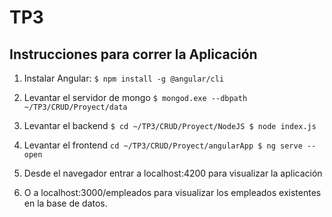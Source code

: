 # TP3

## Instrucciones para correr la Aplicación

1. Instalar Angular: ``` $ npm install -g @angular/cli ```

2. Levantar el servidor de mongo ``` $ mongod.exe --dbpath ~/TP3/CRUD/Proyect/data ```

3. Levantar el backend ``` $ cd ~/TP3/CRUD/Proyect/NodeJS $ node index.js ```

4. Levantar el frontend ``` cd ~/TP3/CRUD/Proyect/angularApp $ ng serve --open ```

5. Desde el navegador entrar a localhost:4200 para visualizar la aplicación

6. O a localhost:3000/empleados para visualizar los empleados existentes en la base de datos.
